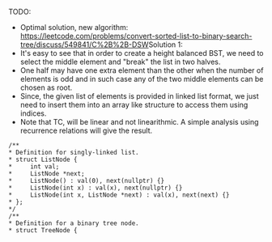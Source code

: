 TODO:
​
- Optimal solution, new algorithm: https://leetcode.com/problems/convert-sorted-list-to-binary-search-tree/discuss/549841/C%2B%2B-DSW
​
Solution 1:
​
- It's easy to see that in order to create a height balanced BST, we need to select the middle element and "break" the list in two halves.
- One half may have one extra element than the other when the number of elements is odd and in such case any of the two middle elements can be chosen as root.
- Since, the given list of elements is provided in linked list format, we just need to insert them into an array like structure to access them using indices.
- Note that TC, will be linear and not linearithmic. A simple analysis using recurrence relations will give the result.
​
```
/**
* Definition for singly-linked list.
* struct ListNode {
*     int val;
*     ListNode *next;
*     ListNode() : val(0), next(nullptr) {}
*     ListNode(int x) : val(x), next(nullptr) {}
*     ListNode(int x, ListNode *next) : val(x), next(next) {}
* };
*/
/**
* Definition for a binary tree node.
* struct TreeNode {